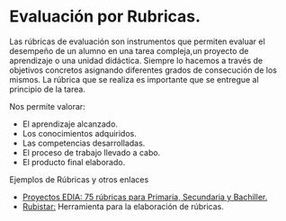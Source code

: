 # Evaluación por Rubricas.

Las rúbricas de evaluación son instrumentos que permiten evaluar el desempeño de un alumno en una tarea compleja,un proyecto de aprendizaje o una unidad didáctica. Siempre lo hacemos a través de objetivos concretos asignando diferentes grados de consecución de los mismos. La rúbrica que se realiza es importante que se entregue al principio de la tarea. 

Nos permite valorar:

*   El aprendizaje alcanzado.
*   Los conocimientos adquiridos. 
*   Las competencias desarrolladas. 
*   El proceso de trabajo llevado a cabo.
*   El producto final elaborado. 

Ejemplos de Rúbricas y otros enlaces

*   [Proyectos EDIA: 75 rúbricas para Primaria, Secundaria y Bachiller.](http://cedec.educalab.es/rubricas/)
*   [Rubistar:](http://rubistar.4teachers.org/index.php) Herramienta para la elaboración de rúbricas.